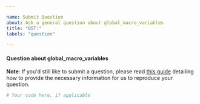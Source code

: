 ```yaml
---

name: Submit Question
about: Ask a general question about global_macro_variables
title: "QST:"
labels: "question"

---
```


#### Question about global_macro_variables

**Note**: If you'd still like to submit a question, please read [this guide](
https://matthewrocklin.com/blog/work/2018/02/28/minimal-bug-reports) detailing how to
provide the necessary information for us to reproduce your question.

```python
# Your code here, if applicable
```
